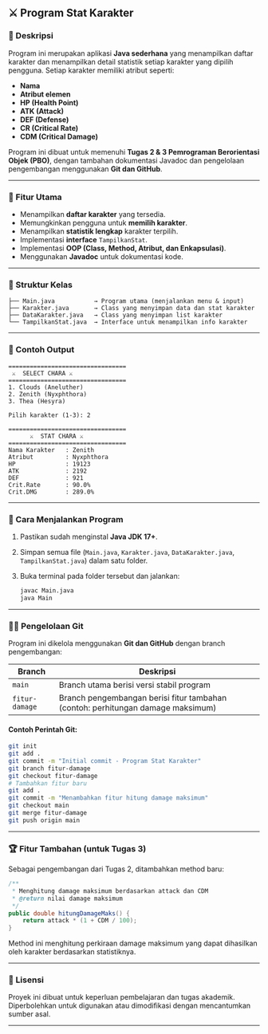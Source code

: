 ## ⚔️ Program Stat Karakter

### 📘 Deskripsi

Program ini merupakan aplikasi **Java sederhana** yang menampilkan daftar karakter dan menampilkan detail statistik setiap karakter yang dipilih pengguna.
Setiap karakter memiliki atribut seperti:

* **Nama**
* **Atribut elemen**
* **HP (Health Point)**
* **ATK (Attack)**
* **DEF (Defense)**
* **CR (Critical Rate)**
* **CDM (Critical Damage)**

Program ini dibuat untuk memenuhi **Tugas 2 & 3 Pemrograman Berorientasi Objek (PBO)**, dengan tambahan dokumentasi Javadoc dan pengelolaan pengembangan menggunakan **Git dan GitHub**.

---

### 🧩 Fitur Utama

* Menampilkan **daftar karakter** yang tersedia.
* Memungkinkan pengguna untuk **memilih karakter**.
* Menampilkan **statistik lengkap** karakter terpilih.
* Implementasi **interface** `TampilkanStat`.
* Implementasi **OOP (Class, Method, Atribut, dan Enkapsulasi)**.
* Menggunakan **Javadoc** untuk dokumentasi kode.

---

### 🧠 Struktur Kelas

```
├── Main.java           → Program utama (menjalankan menu & input)
├── Karakter.java       → Class yang menyimpan data dan stat karakter
├── DataKarakter.java   → Class yang menyimpan list karakter
└── TampilkanStat.java  → Interface untuk menampilkan info karakter
```

---

### 🧮 Contoh Output

```
=================================
 ⚔  SELECT CHARA ⚔ 
=================================
1. Clouds (Aneluther)
2. Zenith (Nyxphthora)
3. Thea (Hesyra)

Pilih karakter (1-3): 2

=================================
      ⚔  STAT CHARA ⚔
=================================
Nama Karakter   : Zenith
Atribut         : Nyxphthora
HP              : 19123
ATK             : 2192
DEF             : 921
Crit.Rate       : 90.0%
Crit.DMG        : 289.0%
```

---

### 🧰 Cara Menjalankan Program

1. Pastikan sudah menginstal **Java JDK 17+**.
2. Simpan semua file (`Main.java`, `Karakter.java`, `DataKarakter.java`, `TampilkanStat.java`) dalam satu folder.
3. Buka terminal pada folder tersebut dan jalankan:

   ```bash
   javac Main.java
   java Main
   ```

---

### 🧑‍💻 Pengelolaan Git

Program ini dikelola menggunakan **Git dan GitHub** dengan branch pengembangan:

| Branch         | Deskripsi                                                                       |
| -------------- | ------------------------------------------------------------------------------- |
| `main`         | Branch utama berisi versi stabil program                                        |
| `fitur-damage` | Branch pengembangan berisi fitur tambahan (contoh: perhitungan damage maksimum) |

#### Contoh Perintah Git:

```bash
git init
git add .
git commit -m "Initial commit - Program Stat Karakter"
git branch fitur-damage
git checkout fitur-damage
# Tambahkan fitur baru
git add .
git commit -m "Menambahkan fitur hitung damage maksimum"
git checkout main
git merge fitur-damage
git push origin main
```

---

### 🏆 Fitur Tambahan (untuk Tugas 3)

Sebagai pengembangan dari Tugas 2, ditambahkan method baru:

```java
/**
 * Menghitung damage maksimum berdasarkan attack dan CDM
 * @return nilai damage maksimum
 */
public double hitungDamageMaks() {
    return attack * (1 + CDM / 100);
}
```

Method ini menghitung perkiraan damage maksimum yang dapat dihasilkan oleh karakter berdasarkan statistiknya.

---

### 📄 Lisensi

Proyek ini dibuat untuk keperluan pembelajaran dan tugas akademik.
Diperbolehkan untuk digunakan atau dimodifikasi dengan mencantumkan sumber asal.

---

